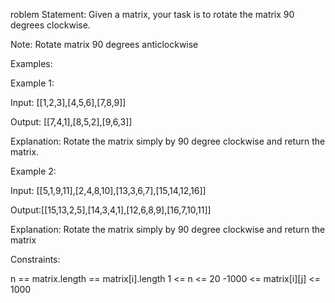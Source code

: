 roblem Statement: Given a matrix, your task is to rotate the matrix 90 degrees clockwise.

Note: Rotate matrix 90 degrees anticlockwise

Examples:

Example 1:

Input: [[1,2,3],[4,5,6],[7,8,9]]

Output: [[7,4,1],[8,5,2],[9,6,3]]

Explanation: Rotate the matrix simply by 90 degree clockwise and return the matrix.

Example 2:

Input: [[5,1,9,11],[2,4,8,10],[13,3,6,7],[15,14,12,16]]

Output:[[15,13,2,5],[14,3,4,1],[12,6,8,9],[16,7,10,11]]

Explanation: Rotate the matrix simply by 90 degree clockwise and return the matrix

Constraints:

n == matrix.length == matrix[i].length
1 <= n <= 20
-1000 <= matrix[i][j] <= 1000
